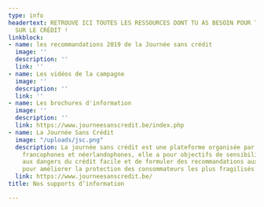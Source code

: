 ```yaml
---
type: info
headertext: RETROUVE ICI TOUTES LES RESSOURCES DONT TU AS BESOIN POUR TOUT SAVOIR
  SUR LE CRÉDIT !
linkblock:
- name: les recommandations 2019 de la Journée sans crédit
  image: ''
  description: ''
  link: ''
- name: Les vidéos de la campagne
  image: ''
  description: ''
  link: ''
- name: Les brochures d'information
  image: ''
  description: ''
  link: https://www.journeesanscredit.be/index.php
- name: La Journée Sans Crédit
  image: "/uploads/jsc.png"
  description: La journée sans crédit est une plateforme organisée par 31 associations
    francophones et néerlandophones, elle a pour objectifs de sensibiliser les consommateurs
    aux dangers du crédit facile et de formuler des recommandations aux pouvoirs publics
    pour améliorer la protection des consommateurs les plus fragilisés.
  link: https://www.journeesanscredit.be/
title: Nos supports d’information

---
```

